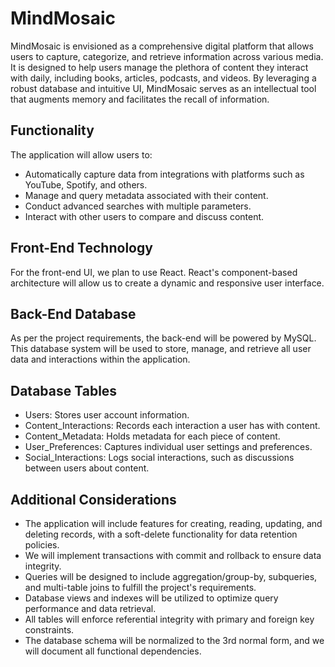# MindMosaic

MindMosaic is envisioned as a comprehensive digital platform that allows users to capture, categorize, and retrieve information across various media. It is designed to help users manage the plethora of content they interact with daily, including books, articles, podcasts, and videos. By leveraging a robust database and intuitive UI, MindMosaic serves as an intellectual tool that augments memory and facilitates the recall of information.

## Functionality

The application will allow users to:
- Automatically capture data from integrations with platforms such as YouTube, Spotify, and others.
- Manage and query metadata associated with their content.
- Conduct advanced searches with multiple parameters.
- Interact with other users to compare and discuss content.

## Front-End Technology

For the front-end UI, we plan to use React. React's component-based architecture will allow us to create a dynamic and responsive user interface. 

## Back-End Database

As per the project requirements, the back-end will be powered by MySQL. This database system will be used to store, manage, and retrieve all user data and interactions within the application.

## Database Tables

- Users: Stores user account information.
- Content_Interactions: Records each interaction a user has with content.
- Content_Metadata: Holds metadata for each piece of content.
- User_Preferences: Captures individual user settings and preferences.
- Social_Interactions: Logs social interactions, such as discussions between users about content.

## Additional Considerations

- The application will include features for creating, reading, updating, and deleting records, with a soft-delete functionality for data retention policies.
- We will implement transactions with commit and rollback to ensure data integrity.
- Queries will be designed to include aggregation/group-by, subqueries, and multi-table joins to fulfill the project's requirements.
- Database views and indexes will be utilized to optimize query performance and data retrieval.
- All tables will enforce referential integrity with primary and foreign key constraints.
- The database schema will be normalized to the 3rd normal form, and we will document all functional dependencies. 

